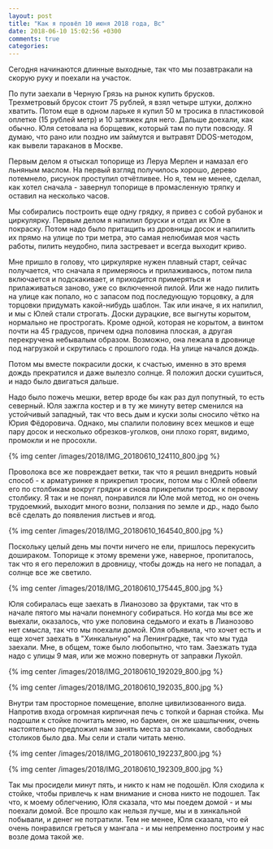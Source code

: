 ```yaml
---
layout: post
title: "Как я провёл 10 июня 2018 года, Вс"
date: 2018-06-10 15:02:56 +0300
comments: true
categories: 
---
```

Сегодня начинаются длинные выходные, так что мы позавтракали на скорую руку и поехали на участок.

По пути заехали в Черную Грязь на рынок купить брусков. Трехметровый брусок стоит 75 рублей, я взял четыре штуки, должно хватить. Потом еще в одном ларьке я купил 50 м тросика в пластиковой оплетке (15 рублей метр) и 10 затяжек для него. Дальше доехали, как обычно. Юля сетовала на борщевик, который там по пути повсюду. Я думаю, что рано или поздно им займутся и вытравят DDOS-методом, как вывели тараканов в Москве.

Первым делом я отыскал топорище из Леруа Мерлен и намазал его льняным маслом. На первый взгляд получилось хорошо, дерево потемнело, рисунок проступил отчётливее. Но я, тем не менее, сделал, как хотел сначала - завернул топорище в промасленную тряпку и оставил на несколько часов.

Мы собирались построить еще одну грядку, я привез с собой рубанок и циркулярку. Первым делом я напилил бруски и отдал их Юле в покраску. Потом надо было притащить из дровницы досок и напилить их прямо на улице по три метра, это самая нелюбимая моя часть работы, пилить неудобно, пила застревает и всегда выходит криво.

Мне пришло в голову, что циркулярке нужен плавный старт, сейчас получается, что сначала я примеряюсь и прилаживаюсь, потом пила включается и подскакивает, и приходится примеряться и прилаживаться заново, уже со включенной пилой. Или же надо пилить на улице как попало, но с запасом под последующую торцовку, а для торцовки придумать какой-нибудь шаблон. Так или иначе, я их напилил, и мы с Юлей стали строгать. Доски дурацкие, все выгнуты корытом, нормально не прострогать. Кроме одной, которая не корытом, а винтом почти на 45 градусов, причем одна половина плоская, а другая перекручена небывалым образом. Возможно, она лежала в дровнице под нагрузкой и скрутилась с прошлого года. На улице начался дождь.

Потом мы вместе покрасили доски, к счастью, именно в это время дождь прекратился и даже вылезло солнце. Я положил доски сушиться, и надо было двигаться дальше.

Надо было пожечь мешки, ветер вроде бы как раз дул попутный, то есть северный. Юля зажгла костер и в ту же минуту ветер сменился на устойчивый западный, так что весь дым и куски золы сносило чётко на Юрия Фёдоровича. Однако, мы спалили половину всех мешков и еще пару досок и несколько обрезков-уголков, они плохо горят, видимо, промокли и не просохли.

{% img center /images/2018/IMG_20180610_124110_800.jpg %}

Проволока все же повреждает ветки, так что я решил внедрить новый способ - к арматуринке я прикрепил тросик, потом мы с Юлей обвели его по столбикам вокруг грядки и снова прикрепили тросик к первому столбику. Я так и не понял, понравился ли Юле мой метод, но он очень трудоемкий, выходит много возни, ползания по земле и др., надо было всё сделать до появления листьев и ягод.

{% img center /images/2018/IMG_20180610_164540_800.jpg %}

Поскольку целый день мы почти ничего не ели, пришлось перекусить дошираком. Топорище к этому времени уже, наверное, пропиталось, так что я его переложил в дровницу, чтобы дождь на него не попадал, а солнце все же светило.

{% img center /images/2018/IMG_20180610_175445_800.jpg %}

Юля собиралась еще заехать в Лианозово за фруктами, так что в начале пятого мы начали понемногу собираться. Но когда мы все же выехали, оказалось, что уже половина седьмого и ехать в Лианозово нет смысла, так что мы поехали домой. Юля объявила, что хочет есть и еще хочет заехать в "Хинкальную" на Ленинградке, так что мы туда заехали. Мне, в общем, тоже было любопытно, что там. Заезжать туда надо с улицы 9 мая, или же можно повернуть от заправки Лукойл.

{% img center /images/2018/IMG_20180610_192029_800.jpg %}

{% img center /images/2018/IMG_20180610_192035_800.jpg %}

Внутри там просторное помещение, вполне цивилизованного вида. Напротив входа огромная кирпичная печь с топкой и барная стойка. Мы подошли к стойке почитать меню, но бармен, он же шашлычник, очень настоятельно предложил нам занять места за столиками, свободных столиков было два. Мы сели и стали читать меню.

{% img center /images/2018/IMG_20180610_192237_800.jpg %}

{% img center /images/2018/IMG_20180610_192309_800.jpg %}

Так мы просидели минут пять, и никто к нам не подошёл. Юля сходила к стойке, чтобы привлечь к нам внимание и снова никто не подошел. Так что, к моему облегчению, Юля сказала, что мы поедем домой - и мы поехали домой. Все прошло как нельзя лучше, мы и в хинкальной побывали, и денег не потратили. Тем не менее, Юля сказала, что ей очень понравился греться у мангала - и мы непременно построим у нас возле дома такой же.